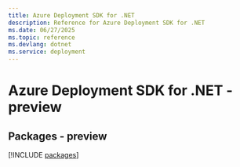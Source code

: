 ```yaml
---
title: Azure Deployment SDK for .NET
description: Reference for Azure Deployment SDK for .NET
ms.date: 06/27/2025
ms.topic: reference
ms.devlang: dotnet
ms.service: deployment
---
```

# Azure Deployment SDK for .NET - preview
## Packages - preview
[!INCLUDE [packages](deployment-index.md)]